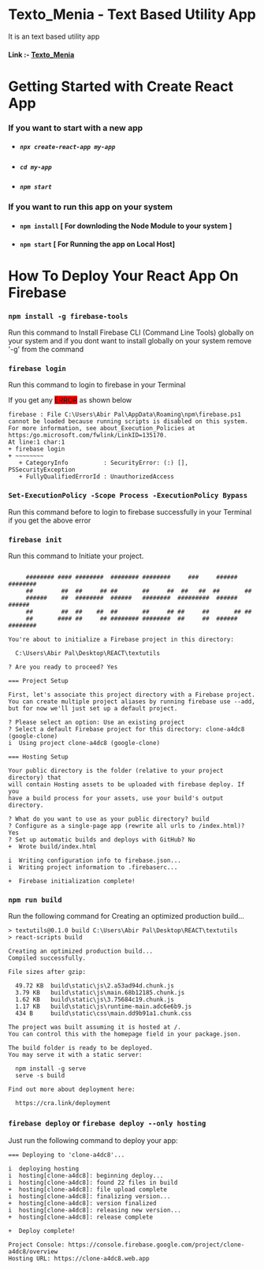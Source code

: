 # Texto_Menia - Text Based Utility App
It is an text based utility app
#### Link :- [Texto_Menia](https://clone-a4dc8.web.app)


# Getting Started with Create React App

### If you want to start with a new app
+ ##### `npx create-react-app my-app`
+ ##### `cd my-app`
+ ##### `npm start`

### If you want to run this app on your system
+ #### `npm install` [ For downloding the Node Module to your system ]
+ #### `npm start`     [ For Running the app on Local Host]


# How To Deploy Your React App On Firebase
### `npm install -g firebase-tools`
Run this command to Install Firebase CLI (Command Line Tools) globally on your system and if you dont want to install globally on your system remove '-g' from the command

### `firebase login`
Run this command to login to firebase in your Terminal 

If you get any <span style="background-color: #ff0000">ERROR</span> as shown below 

 ~~~~~~~~
firebase : File C:\Users\Abir Pal\AppData\Roaming\npm\firebase.ps1 cannot be loaded because running scripts is disabled on this system. For more information, see about_Execution_Policies at https:/go.microsoft.com/fwlink/LinkID=135170.
At line:1 char:1
+ firebase login
+ ~~~~~~~~
    + CategoryInfo          : SecurityError: (:) [], PSSecurityException
    + FullyQualifiedErrorId : UnauthorizedAccess
 ~~~~~~~~
### `Set-ExecutionPolicy -Scope Process -ExecutionPolicy Bypass`
Run this command before to login to firebase successfully in your Terminal if you get the above error
### `firebase init`
Run this command to Initiate your project. 
~~~~

     ######## #### ########  ######## ########     ###     ######  ########
     ##        ##  ##     ## ##       ##     ##  ##   ##  ##       ##      
     ######    ##  ########  ######   ########  #########  ######  ######  
     ##        ##  ##    ##  ##       ##     ## ##     ##       ## ##      
     ##       #### ##     ## ######## ########  ##     ##  ######  ########

You're about to initialize a Firebase project in this directory:

  C:\Users\Abir Pal\Desktop\REACT\textutils

? Are you ready to proceed? Yes 

=== Project Setup

First, let's associate this project directory with a Firebase project.
You can create multiple project aliases by running firebase use --add,
but for now we'll just set up a default project.

? Please select an option: Use an existing project
? Select a default Firebase project for this directory: clone-a4dc8 (google-clone)
i  Using project clone-a4dc8 (google-clone)

=== Hosting Setup

Your public directory is the folder (relative to your project directory) that
will contain Hosting assets to be uploaded with firebase deploy. If you
have a build process for your assets, use your build's output directory.

? What do you want to use as your public directory? build
? Configure as a single-page app (rewrite all urls to /index.html)? Yes
? Set up automatic builds and deploys with GitHub? No
+  Wrote build/index.html

i  Writing configuration info to firebase.json...
i  Writing project information to .firebaserc...

+  Firebase initialization complete!
~~~~
### `npm run build`
Run the following command for Creating an optimized production build...
~~~
> textutils@0.1.0 build C:\Users\Abir Pal\Desktop\REACT\textutils
> react-scripts build

Creating an optimized production build...
Compiled successfully.

File sizes after gzip:

  49.72 KB  build\static\js\2.a53ad94d.chunk.js
  3.79 KB   build\static\js\main.68b12185.chunk.js
  1.62 KB   build\static\js\3.75684c19.chunk.js
  1.17 KB   build\static\js\runtime-main.adc6e6b9.js
  434 B     build\static\css\main.dd9b91a1.chunk.css

The project was built assuming it is hosted at /.
You can control this with the homepage field in your package.json.

The build folder is ready to be deployed.
You may serve it with a static server:

  npm install -g serve
  serve -s build

Find out more about deployment here:

  https://cra.link/deployment

~~~

### `firebase deploy`   or   `firebase deploy --only hosting`
Just run the following command to deploy your app:
~~~
=== Deploying to 'clone-a4dc8'...

i  deploying hosting
i  hosting[clone-a4dc8]: beginning deploy...
i  hosting[clone-a4dc8]: found 22 files in build
+  hosting[clone-a4dc8]: file upload complete
i  hosting[clone-a4dc8]: finalizing version...
+  hosting[clone-a4dc8]: version finalized
i  hosting[clone-a4dc8]: releasing new version...
+  hosting[clone-a4dc8]: release complete

+  Deploy complete!

Project Console: https://console.firebase.google.com/project/clone-a4dc8/overview
Hosting URL: https://clone-a4dc8.web.app
~~~